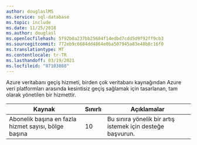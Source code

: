 ```yaml
---
author: douglaslMS
ms.service: sql-database
ms.topic: include
ms.date: 11/25/2018
ms.author: douglasl
ms.openlocfilehash: 5f92b0a237bb25684f14edbd7cdd5d9f92ff9cb3
ms.sourcegitcommit: 772eb9c6684dd4864e0ba507945a83e48b8c16f0
ms.translationtype: MT
ms.contentlocale: tr-TR
ms.lasthandoff: 03/19/2021
ms.locfileid: "87103088"
---
```

Azure veritabanı geçiş hizmeti, birden çok veritabanı kaynağından Azure veri platformları arasında kesintisiz geçiş sağlamak için tasarlanan, tam olarak yönetilen bir hizmettir.

| **Kaynak** | **Sınırlı** | **Açıklamalar** |
| --- | --- | --- |
| Abonelik başına en fazla hizmet sayısı, bölge başına |10 | Bu sınıra yönelik bir artış istemek için desteğe başvurun. |
